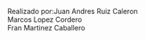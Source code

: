 Realizado por:Juan Andres Ruiz Caleron<br>
              Marcos Lopez Cordero <br>
              Fran Martinez Caballero
